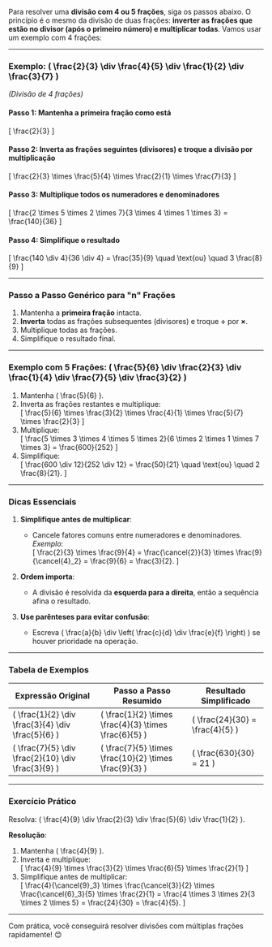 Para resolver uma **divisão com 4 ou 5 frações**, siga os passos abaixo. O princípio é o mesmo da divisão de duas frações: **inverter as frações que estão no divisor (após o primeiro número) e multiplicar todas**. Vamos usar um exemplo com 4 frações:

---

### **Exemplo: \( \frac{2}{3} \div \frac{4}{5} \div \frac{1}{2} \div \frac{3}{7} \)**  
*(Divisão de 4 frações)*  

#### **Passo 1: Mantenha a primeira fração como está**  
\[
\frac{2}{3}
\]

#### **Passo 2: Inverta as frações seguintes (divisores) e troque a divisão por multiplicação**  
\[
\frac{2}{3} \times \frac{5}{4} \times \frac{2}{1} \times \frac{7}{3}
\]

#### **Passo 3: Multiplique todos os numeradores e denominadores**  
\[
\frac{2 \times 5 \times 2 \times 7}{3 \times 4 \times 1 \times 3} = \frac{140}{36}
\]

#### **Passo 4: Simplifique o resultado**  
\[
\frac{140 \div 4}{36 \div 4} = \frac{35}{9} \quad \text{ou} \quad 3 \frac{8}{9}
\]

---

### **Passo a Passo Genérico para "n" Frações**  
1. Mantenha a **primeira fração** intacta.  
2. **Inverta** todas as frações subsequentes (divisores) e troque **÷** por **×**.  
3. Multiplique todas as frações.  
4. Simplifique o resultado final.

---

### **Exemplo com 5 Frações: \( \frac{5}{6} \div \frac{2}{3} \div \frac{1}{4} \div \frac{7}{5} \div \frac{3}{2} \)**  
1. Mantenha \( \frac{5}{6} \).  
2. Inverta as frações restantes e multiplique:  
   \[
   \frac{5}{6} \times \frac{3}{2} \times \frac{4}{1} \times \frac{5}{7} \times \frac{2}{3}
   \]  
3. Multiplique:  
   \[
   \frac{5 \times 3 \times 4 \times 5 \times 2}{6 \times 2 \times 1 \times 7 \times 3} = \frac{600}{252}
   \]  
4. Simplifique:  
   \[
   \frac{600 \div 12}{252 \div 12} = \frac{50}{21} \quad \text{ou} \quad 2 \frac{8}{21}.
   \]

---

### **Dicas Essenciais**  
1. **Simplifique antes de multiplicar**:  
   - Cancele fatores comuns entre numeradores e denominadores.  
   *Exemplo*:  
   \[
   \frac{2}{3} \times \frac{9}{4} = \frac{\cancel{2}}{3} \times \frac{9}{\cancel{4}_2} = \frac{9}{6} = \frac{3}{2}.
   \]  

2. **Ordem importa**:  
   - A divisão é resolvida da **esquerda para a direita**, então a sequência afina o resultado.  

3. **Use parênteses para evitar confusão**:  
   - Escreva \( \frac{a}{b} \div \left( \frac{c}{d} \div \frac{e}{f} \right) \) se houver prioridade na operação.

---

### **Tabela de Exemplos**
| Expressão Original                          | Passo a Passo Resumido               | Resultado Simplificado |
|--------------------------------------------|--------------------------------------|------------------------|
| \( \frac{1}{2} \div \frac{3}{4} \div \frac{5}{6} \) | \( \frac{1}{2} \times \frac{4}{3} \times \frac{6}{5} \) | \( \frac{24}{30} = \frac{4}{5} \) |
| \( \frac{7}{5} \div \frac{2}{10} \div \frac{3}{9} \) | \( \frac{7}{5} \times \frac{10}{2} \times \frac{9}{3} \) | \( \frac{630}{30} = 21 \) |

---

### **Exercício Prático**  
Resolva: \( \frac{4}{9} \div \frac{2}{3} \div \frac{5}{6} \div \frac{1}{2} \).  

**Resolução**:  
1. Mantenha \( \frac{4}{9} \).  
2. Inverta e multiplique:  
   \[
   \frac{4}{9} \times \frac{3}{2} \times \frac{6}{5} \times \frac{2}{1}
   \]  
3. Simplifique antes de multiplicar:  
   \[
   \frac{4}{\cancel{9}_3} \times \frac{\cancel{3}}{2} \times \frac{\cancel{6}_3}{5} \times \frac{2}{1} = \frac{4 \times 3 \times 2}{3 \times 2 \times 5} = \frac{24}{30} = \frac{4}{5}.
   \]

---

Com prática, você conseguirá resolver divisões com múltiplas frações rapidamente! 😊